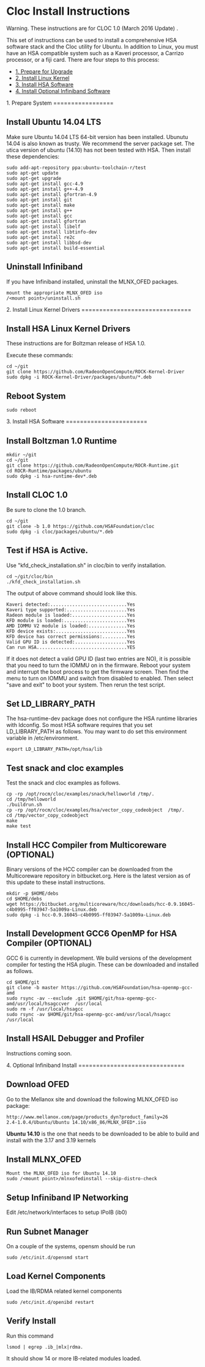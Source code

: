 Cloc Install Instructions
===============================

Warning.  These instructions are for CLOC 1.0 (March 2016 Update) .

This set of instructions can be used to install a comprehensive HSA software stack and the Cloc utility for Ubuntu.  In addition to Linux, you must have an HSA compatible system such as a Kaveri processor, a Carrizo processor, or a fiji card. There are four steps to this process:

- [1. Prepare for Upgrade](#Prepare)
- [2. Install Linux Kernel](#Boot)
- [3. Install HSA Software](#Install)
- [4. Install Optional Infiniband Software](#Infiniband)

<A Name="Prepare">
1. Prepare System
=================

## Install Ubuntu 14.04 LTS

Make sure Ubuntu 14.04 LTS 64-bit version has been installed.  Ubunutu 14.04 is also known as trusty.  We recommend the server package set.  The utica version of ubuntu (14.10) has not been tested with HSA.  Then install these dependencies:
```
sudo add-apt-repository ppa:ubuntu-toolchain-r/test
sudo apt-get update
sudo apt-get upgrade
sudo apt-get install gcc-4.9
sudo apt-get install g++-4.9
sudo apt-get install gfortran-4.9
sudo apt-get install git
sudo apt-get install make
sudo apt-get install g++
sudo apt-get install gcc
sudo apt-get install gfortran
sudo apt-get install libelf
sudo apt-get install libtinfo-dev
sudo apt-get install re2c
sudo apt-get install libbsd-dev
sudo apt-get install build-essential 
```

## Uninstall Infiniband

If you have Infiniband installed, uninstall the MLNX_OFED packages. 
```
mount the appropriate MLNX_OFED iso
/<mount point>/uninstall.sh
```


<A Name="Boot">
2. Install Linux Kernel Drivers 
===============================

## Install HSA Linux Kernel Drivers 

These instructions are for Boltzman release of HSA 1.0.  

Execute these commands:

```
cd ~/git
git clone https://github.com/RadeonOpenCompute/ROCK-Kernel-Driver
sudo dpkg -i ROCK-Kernel-Driver/packages/ubuntu/*.deb
```

## Reboot System

```
sudo reboot
```

<A Name="Install">
3. Install HSA Software
=======================

## Install Boltzman 1.0 Runtime

```
mkdir ~/git
cd ~/git
git clone https://github.com/RadeonOpenCompute/ROCR-Runtime.git
cd ROCR-Runtime/packages/ubuntu
sudo dpkg -i hsa-runtime-dev*.deb
```

## Install CLOC 1.0

Be sure to clone the 1.0 branch. 

```
cd ~/git
git clone -b 1.0 https://github.com/HSAFoundation/cloc
sudo dpkg -i cloc/packages/ubuntu/*.deb
```

## Test if HSA is Active.

Use "kfd_check_installation.sh" in cloc/bin to verify installation.

``` 
cd ~/git/cloc/bin
./kfd_check_installation.sh
``` 

The output of above command should look like this.

```
Kaveri detected:............................Yes
Kaveri type supported:......................Yes
Radeon module is loaded:....................Yes
KFD module is loaded:.......................Yes
AMD IOMMU V2 module is loaded:..............Yes
KFD device exists:..........................Yes
KFD device has correct permissions:.........Yes
Valid GPU ID is detected:...................Yes
Can run HSA.................................YES
```

If it does not detect a valid GPU ID (last two entries are NO), it is possible that you need to turn the IOMMU on in the firmware.  Reboot your system and interrupt the boot process to get the firmware screen. Then find the menu to turn on IOMMU and switch from disabled to enabled.  Then select "save and exit" to boot your system.  Then rerun the test script.

## Set LD_LIBRARY_PATH

The hsa-runtime-dev package does not configure the HSA runtime libraries with ldconfig.  So most HSA software requires that you set LD_LIBRARY_PATH as follows.  You may want to do set this environment variable in /etc/environment.

```
export LD_LIBRARY_PATH=/opt/hsa/lib
```

## Test snack and cloc examples

Test the snack and cloc examples as follows.
```
cp -rp /opt/rocm/cloc/examples/snack/helloworld /tmp/.
cd /tmp/helloworld
./buildrun.sh
cp -rp /opt/rocm/cloc/examples/hsa/vector_copy_codeobject  /tmp/.
cd /tmp/vector_copy_codeobject
make
make test
```

## Install HCC Compiler from Multicoreware  (OPTIONAL)

Binary versions of the HCC compiler can be downloaded from the Multicoreware repository in bitbucket.org.   Here is the latest version as of this update to these install instructions.

```
mkdir -p $HOME/debs
cd $HOME/debs
wget https://bitbucket.org/multicoreware/hcc/downloads/hcc-0.9.16045-c4b0995-ff03947-5a1009a-Linux.deb
sudo dpkg -i hcc-0.9.16045-c4b0995-ff03947-5a1009a-Linux.deb
```

## Install Development GCC6 OpenMP for HSA Compiler (OPTIONAL)

GCC 6 is currently in development.  We build versions of the development compiler for testing the HSA plugin.   These can be downloaded and installed as follows. 

```
cd $HOME/git
git clone -b master https://github.com/HSAFoundation/hsa-openmp-gcc-amd
sudo rsync -av --exclude .git $HOME/git/hsa-openmp-gcc-amd/usr/local/hsagccver  /usr/local
sudo rm -f /usr/local/hsagcc
sudo rsync -av $HOME/git/hsa-openmp-gcc-amd/usr/local/hsagcc  /usr/local
```

## Install HSAIL Debugger and Profiler 

Instructions coming soon. 


<A Name="Infiniband">
4. Optional Infiniband Install 
==============================

## Download OFED

Go to the Mellanox site and download the following MLNX_OFED iso package:
```
http://www.mellanox.com/page/products_dyn?product_family=26
2.4-1.0.4/Ubuntu/Ubuntu 14.10/x86_86/MLNX_OFED*.iso     
```
<b>Ubuntu 14.10</b> is the one that needs to be downloaded to be able to build and install with the 3.17 and 3.19 kernels

## Install MLNX_OFED 

```
Mount the MLNX_OFED iso for Ubuntu 14.10
sudo /<mount point>/mlnxofedinstall --skip-distro-check
```

## Setup Infiniband IP Networking

Edit /etc/network/interfaces to setup IPoIB (ib0)

## Run Subnet Manager

On a couple of the systems, opensm should be run
```
sudo /etc/init.d/opensmd start
```

## Load Kernel Components

Load the IB/RDMA related kernel components
```
sudo /etc/init.d/openibd restart
```

## Verify Install

Run this command
```
lsmod | egrep .ib_|mlx|rdma.  
```
It should show 14 or more IB-related modules loaded.


